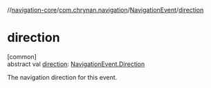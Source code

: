 //[navigation-core](../../../index.md)/[com.chrynan.navigation](../index.md)/[NavigationEvent](index.md)/[direction](direction.md)

# direction

[common]\
abstract val [direction](direction.md): [NavigationEvent.Direction](-direction/index.md)

The navigation direction for this event.
